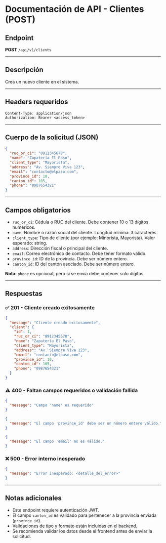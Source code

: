 # Documentación de API - Clientes (POST)

## Endpoint

**POST** `/api/v1/clients`

---

## Descripción
Crea un nuevo cliente en el sistema.

---

## Headers requeridos

```http
Content-Type: application/json
Authorization: Bearer <access_token>
```

---

## Cuerpo de la solicitud (JSON)

```json
{
  "ruc_or_ci": "0912345678",
  "name": "Zapatería El Paso",
  "client_type": "Mayorista",
  "address": "Av. Siempre Viva 123",
  "email": "contacto@elpaso.com",
  "province_id": 10,
  "canton_id": 105,
  "phone": "0987654321"
}
```

---

## Campos obligatorios
- `ruc_or_ci`: Cédula o RUC del cliente. Debe contener 10 o 13 dígitos numéricos.
- `name`: Nombre o razón social del cliente. Longitud mínima: 3 caracteres.
- `client_type`: Tipo de cliente (por ejemplo: Minorista, Mayorista). Valor esperado: string.
- `address`: Dirección fiscal o principal del cliente.
- `email`: Correo electrónico de contacto. Debe tener formato válido.
- `province_id`: ID de la provincia. Debe ser número entero.
- `canton_id`: ID del cantón asociado. Debe ser número entero.

**Nota**: `phone` es opcional, pero si se envía debe contener solo dígitos.

---

## Respuestas

### ✅ 201 - Cliente creado exitosamente

```json
{
  "message": "Cliente creado exitosamente",
  "client": {
    "id": 1,
    "ruc_or_ci": "0912345678",
    "name": "Zapatería El Paso",
    "client_type": "Mayorista",
    "address": "Av. Siempre Viva 123",
    "email": "contacto@elpaso.com",
    "province_id": 10,
    "canton_id": 105,
    "phone": "0987654321"
  }
}
```

### ⚠️ 400 - Faltan campos requeridos o validación fallida

```json
{
  "message": "Campo 'name' es requerido"
}

{
  "message": "El campo 'province_id' debe ser un número entero válido."
}

{
  "message": "El campo 'email' no es válido."
}
```

### ❌ 500 - Error interno inesperado

```json
{
  "message": "Error inesperado: <detalle_del_error>"
}
```

---

## Notas adicionales
- Este endpoint requiere autenticación JWT.
- El campo `canton_id` es validado para pertenecer a la provincia enviada (`province_id`).
- Validaciones de tipo y formato están incluidas en el backend.
- Se recomienda validar los datos desde el frontend antes de enviar la solicitud.
